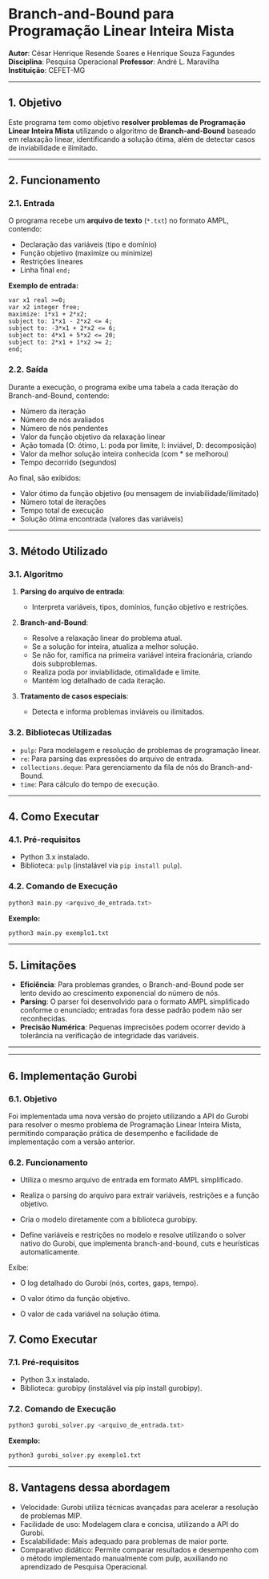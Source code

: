 # **Branch-and-Bound para Programação Linear Inteira Mista**

**Autor**: César Henrique Resende Soares e Henrique Souza Fagundes  
**Disciplina**: Pesquisa Operacional 
**Professor**: André L. Maravilha  
**Instituição**: CEFET-MG

---

## **1. Objetivo**

Este programa tem como objetivo **resolver problemas de Programação Linear Inteira Mista** utilizando o algoritmo de **Branch-and-Bound** baseado em relaxação linear, identificando a solução ótima, além de detectar casos de inviabilidade e ilimitado.

---

## **2. Funcionamento**

### **2.1. Entrada**

O programa recebe um **arquivo de texto** (`*.txt`) no formato AMPL, contendo:

- Declaração das variáveis (tipo e domínio)
- Função objetivo (maximize ou minimize)
- Restrições lineares
- Linha final `end;`

**Exemplo de entrada:**
```
var x1 real >=0;
var x2 integer free;
maximize: 1*x1 + 2*x2;
subject to: 1*x1 - 2*x2 <= 4;
subject to: -3*x1 + 2*x2 <= 6;
subject to: 4*x1 + 5*x2 <= 20;
subject to: 2*x1 + 1*x2 >= 2;
end;
```

### **2.2. Saída**

Durante a execução, o programa exibe uma tabela a cada iteração do Branch-and-Bound, contendo:

- Número da iteração
- Número de nós avaliados
- Número de nós pendentes
- Valor da função objetivo da relaxação linear
- Ação tomada (O: ótimo, L: poda por limite, I: inviável, D: decomposição)
- Valor da melhor solução inteira conhecida (com * se melhorou)
- Tempo decorrido (segundos)

Ao final, são exibidos:

- Valor ótimo da função objetivo (ou mensagem de inviabilidade/ilimitado)
- Número total de iterações
- Tempo total de execução
- Solução ótima encontrada (valores das variáveis)

---

## **3. Método Utilizado**

### **3.1. Algoritmo**

1. **Parsing do arquivo de entrada**:
    - Interpreta variáveis, tipos, domínios, função objetivo e restrições.

2. **Branch-and-Bound**:
    - Resolve a relaxação linear do problema atual.
    - Se a solução for inteira, atualiza a melhor solução.
    - Se não for, ramifica na primeira variável inteira fracionária, criando dois subproblemas.
    - Realiza poda por inviabilidade, otimalidade e limite.
    - Mantém log detalhado de cada iteração.

3. **Tratamento de casos especiais**:
    - Detecta e informa problemas inviáveis ou ilimitados.

### **3.2. Bibliotecas Utilizadas**

- `pulp`: Para modelagem e resolução de problemas de programação linear.
- `re`: Para parsing das expressões do arquivo de entrada.
- `collections.deque`: Para gerenciamento da fila de nós do Branch-and-Bound.
- `time`: Para cálculo do tempo de execução.

---

## **4. Como Executar**

### **4.1. Pré-requisitos**

- Python 3.x instalado.
- Biblioteca: `pulp` (instalável via `pip install pulp`).

### **4.2. Comando de Execução**

```bash
python3 main.py <arquivo_de_entrada.txt>
```

**Exemplo:**

```bash
python3 main.py exemplo1.txt
```

---

## **5. Limitações**

- **Eficiência**: Para problemas grandes, o Branch-and-Bound pode ser lento devido ao crescimento exponencial do número de nós.
- **Parsing**: O parser foi desenvolvido para o formato AMPL simplificado conforme o enunciado; entradas fora desse padrão podem não ser reconhecidas.
- **Precisão Numérica**: Pequenas imprecisões podem ocorrer devido à tolerância na verificação de integridade das variáveis.

---

---

## **6. Implementação Gurobi**

### **6.1. Objetivo**

Foi implementada uma nova versão do projeto utilizando a API do Gurobi para resolver o mesmo problema de Programação Linear Inteira Mista, permitindo comparação prática de desempenho e facilidade de implementação com a versão anterior.

### **6.2. Funcionamento**

- Utiliza o mesmo arquivo de entrada em formato AMPL simplificado.

- Realiza o parsing do arquivo para extrair variáveis, restrições e a função objetivo.

- Cria o modelo diretamente com a biblioteca gurobipy.

- Define variáveis e restrições no modelo e resolve utilizando o solver nativo do Gurobi, que implementa branch-and-bound, cuts e heurísticas automaticamente.

Exibe:

- O log detalhado do Gurobi (nós, cortes, gaps, tempo).

- O valor ótimo da função objetivo.

- O valor de cada variável na solução ótima.

## **7. Como Executar**

### **7.1. Pré-requisitos**

- Python 3.x instalado.
- Biblioteca: gurobipy (instalável via pip install gurobipy).

### **7.2. Comando de Execução**

```bash
python3 gurobi_solver.py <arquivo_de_entrada.txt>
```

**Exemplo:**

```bash
python3 gurobi_solver.py exemplo1.txt
```

---

## **8. Vantagens dessa abordagem**

-  Velocidade: Gurobi utiliza técnicas avançadas para acelerar a resolução de problemas MIP.
-  Facilidade de uso: Modelagem clara e concisa, utilizando a API do Gurobi.
-  Escalabilidade: Mais adequado para problemas de maior porte.
-  Comparativo didático: Permite comparar resultados e desempenho com o método implementado manualmente com pulp, auxiliando no aprendizado de Pesquisa Operacional.